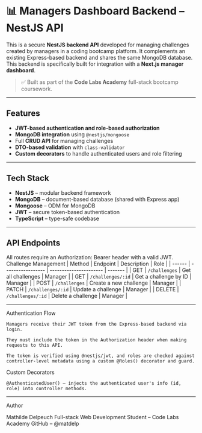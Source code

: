# 📊 Managers Dashboard Backend – NestJS API

This is a secure **NestJS backend API** developed for managing challenges created by managers in a coding bootcamp platform. It complements an existing Express-based backend and shares the same MongoDB database. This backend is specifically built for integration with a **Next.js manager dashboard**.

> ✅ Built as part of the **Code Labs Academy** full-stack bootcamp coursework.

---

## Features

- **JWT-based authentication and role-based authorization**
- **MongoDB integration** using `@nestjs/mongoose`
- Full **CRUD API** for managing challenges
- **DTO-based validation** with `class-validator`
- **Custom decorators** to handle authenticated users and role filtering

---

## Tech Stack

- **NestJS** – modular backend framework
- **MongoDB** – document-based database (shared with Express app)
- **Mongoose** – ODM for MongoDB
- **JWT** – secure token-based authentication
- **TypeScript** – type-safe codebase

---

## API Endpoints

All routes require an Authorization: Bearer <token> header with a valid JWT.
Challenge Management
| Method | Endpoint          | Description            | Role    |
| ------ | ----------------- | ---------------------- | ------- |
| GET    | `/challenges`     | Get all challenges     | Manager |
| GET    | `/challenges/:id` | Get a challenge by ID  | Manager |
| POST   | `/challenges`     | Create a new challenge | Manager |
| PATCH  | `/challenges/:id` | Update a challenge     | Manager |
| DELETE | `/challenges/:id` | Delete a challenge     | Manager |

---

 Authentication Flow

    Managers receive their JWT token from the Express-based backend via login.

    They must include the token in the Authorization header when making requests to this API.

    The token is verified using @nestjs/jwt, and roles are checked against controller-level metadata using a custom @Roles() decorator and guard.

Custom Decorators

    @AuthenticatedUser() – injects the authenticated user's info (id, role) into controller methods.

---

Author

Mathilde Delpeuch
Full-stack Web Development Student – Code Labs Academy
GitHub – @matdelp

